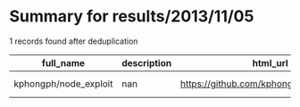 
# Summary for results/2013/11/05
    
1 records found after deduplication

| full_name | description | html_url | matched_list | matched_count | pushed_at | size | stargazers_count | language | forks_count | vul_ids |
|-----------------------|---------------|------------------------------------------|----------------|-----------------|---------------------------|--------|--------------------|------------|---------------|-----------|
| kphongph/node_exploit | nan | https://github.com/kphongph/node_exploit | ['exploit'] | 1 | 2013-11-05 03:09:00+00:00 | 108 | 0 | C++ | 0 | [] |
